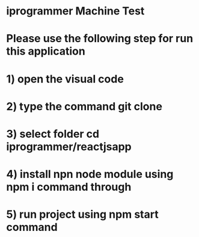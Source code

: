 # iprogrammer Machine Test
# Please use the following step for run this application
# 1) open the visual code
# 2) type the command git clone <path>
# 3) select folder cd iprogrammer/reactjsapp
# 4) install npn node module using npm i command through
# 5) run project using npm start command
